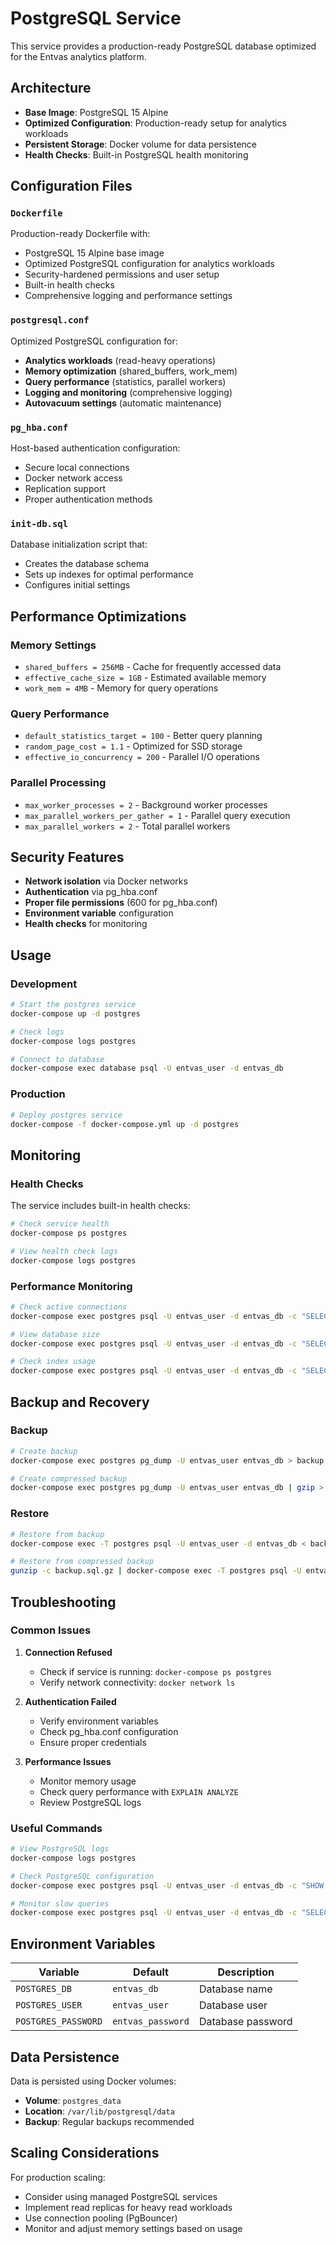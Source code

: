 # PostgreSQL Service

This service provides a production-ready PostgreSQL database optimized for the Entvas analytics platform.

## Architecture

- **Base Image**: PostgreSQL 15 Alpine
- **Optimized Configuration**: Production-ready setup for analytics workloads
- **Persistent Storage**: Docker volume for data persistence
- **Health Checks**: Built-in PostgreSQL health monitoring

## Configuration Files

### `Dockerfile`
Production-ready Dockerfile with:
- PostgreSQL 15 Alpine base image
- Optimized PostgreSQL configuration for analytics workloads
- Security-hardened permissions and user setup
- Built-in health checks
- Comprehensive logging and performance settings

### `postgresql.conf`
Optimized PostgreSQL configuration for:
- **Analytics workloads** (read-heavy operations)
- **Memory optimization** (shared_buffers, work_mem)
- **Query performance** (statistics, parallel workers)
- **Logging and monitoring** (comprehensive logging)
- **Autovacuum settings** (automatic maintenance)

### `pg_hba.conf`
Host-based authentication configuration:
- Secure local connections
- Docker network access
- Replication support
- Proper authentication methods

### `init-db.sql`
Database initialization script that:
- Creates the database schema
- Sets up indexes for optimal performance
- Configures initial settings

## Performance Optimizations

### Memory Settings
- `shared_buffers = 256MB` - Cache for frequently accessed data
- `effective_cache_size = 1GB` - Estimated available memory
- `work_mem = 4MB` - Memory for query operations

### Query Performance
- `default_statistics_target = 100` - Better query planning
- `random_page_cost = 1.1` - Optimized for SSD storage
- `effective_io_concurrency = 200` - Parallel I/O operations

### Parallel Processing
- `max_worker_processes = 2` - Background worker processes
- `max_parallel_workers_per_gather = 1` - Parallel query execution
- `max_parallel_workers = 2` - Total parallel workers

## Security Features

- **Network isolation** via Docker networks
- **Authentication** via pg_hba.conf
- **Proper file permissions** (600 for pg_hba.conf)
- **Environment variable** configuration
- **Health checks** for monitoring

## Usage

### Development
```bash
# Start the postgres service
docker-compose up -d postgres

# Check logs
docker-compose logs postgres

# Connect to database
docker-compose exec database psql -U entvas_user -d entvas_db
```

### Production
```bash
# Deploy postgres service
docker-compose -f docker-compose.yml up -d postgres
```

## Monitoring

### Health Checks
The service includes built-in health checks:
```bash
# Check service health
docker-compose ps postgres

# View health check logs
docker-compose logs postgres
```

### Performance Monitoring
```bash
# Check active connections
docker-compose exec postgres psql -U entvas_user -d entvas_db -c "SELECT count(*) FROM pg_stat_activity WHERE state = 'active';"

# View database size
docker-compose exec postgres psql -U entvas_user -d entvas_db -c "SELECT pg_size_pretty(pg_database_size('entvas_db'));"

# Check index usage
docker-compose exec postgres psql -U entvas_user -d entvas_db -c "SELECT schemaname, tablename, indexname, idx_scan FROM pg_stat_user_indexes;"
```

## Backup and Recovery

### Backup
```bash
# Create backup
docker-compose exec postgres pg_dump -U entvas_user entvas_db > backup.sql

# Create compressed backup
docker-compose exec postgres pg_dump -U entvas_user entvas_db | gzip > backup.sql.gz
```

### Restore
```bash
# Restore from backup
docker-compose exec -T postgres psql -U entvas_user -d entvas_db < backup.sql

# Restore from compressed backup
gunzip -c backup.sql.gz | docker-compose exec -T postgres psql -U entvas_user -d entvas_db
```

## Troubleshooting

### Common Issues

1. **Connection Refused**
   - Check if service is running: `docker-compose ps postgres`
   - Verify network connectivity: `docker network ls`

2. **Authentication Failed**
   - Verify environment variables
   - Check pg_hba.conf configuration
   - Ensure proper credentials

3. **Performance Issues**
   - Monitor memory usage
   - Check query performance with `EXPLAIN ANALYZE`
   - Review PostgreSQL logs

### Useful Commands

```bash
# View PostgreSQL logs
docker-compose logs postgres

# Check PostgreSQL configuration
docker-compose exec postgres psql -U entvas_user -d entvas_db -c "SHOW shared_buffers;"

# Monitor slow queries
docker-compose exec postgres psql -U entvas_user -d entvas_db -c "SELECT query, mean_time, calls FROM pg_stat_statements ORDER BY mean_time DESC LIMIT 10;"
```

## Environment Variables

| Variable | Default | Description |
|----------|---------|-------------|
| `POSTGRES_DB` | `entvas_db` | Database name |
| `POSTGRES_USER` | `entvas_user` | Database user |
| `POSTGRES_PASSWORD` | `entvas_password` | Database password |

## Data Persistence

Data is persisted using Docker volumes:
- **Volume**: `postgres_data`
- **Location**: `/var/lib/postgresql/data`
- **Backup**: Regular backups recommended

## Scaling Considerations

For production scaling:
- Consider using managed PostgreSQL services
- Implement read replicas for heavy read workloads
- Use connection pooling (PgBouncer)
- Monitor and adjust memory settings based on usage 